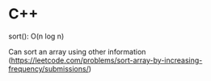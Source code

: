 # C++

sort():  O(n log n)

Can sort an array using other information (https://leetcode.com/problems/sort-array-by-increasing-frequency/submissions/)
